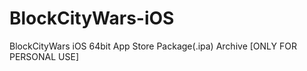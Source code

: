 # BlockCityWars-iOS

BlockCityWars iOS 64bit App Store Package(.ipa) Archive
 [ONLY FOR PERSONAL USE]
